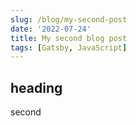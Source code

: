 ```yaml
---
slug: /blog/my-second-post
date: '2022-07-24'
title: My second blog post
tags: [Gatsby, JavaScript]
---
```


## heading

second
